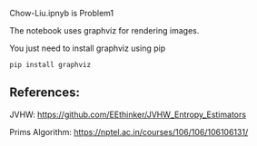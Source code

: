 Chow-Liu.ipnyb is Problem1

The notebook uses graphviz for rendering images.

You just need to install graphviz using pip

``` pip install graphviz ```

## References:

JVHW: https://github.com/EEthinker/JVHW_Entropy_Estimators

Prims Algorithm: https://nptel.ac.in/courses/106/106/106106131/
